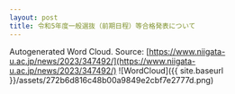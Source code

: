 ```yaml
---
layout: post
title: 令和5年度一般選抜（前期日程）等合格発表について
---
```

Autogenerated Word Cloud.
Source\: [https://www.niigata-u.ac.jp/news/2023/347492/](https://www.niigata-u.ac.jp/news/2023/347492/)
![WordCloud]({{ site.baseurl }}/assets/272b6d816c48b00a9849e2cbf7e2777d.png)